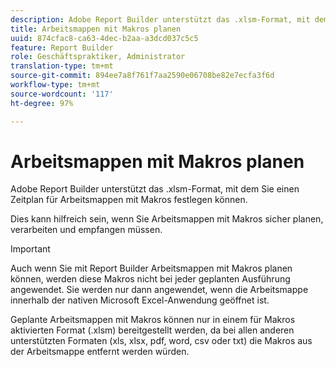 ```yaml
---
description: Adobe Report Builder unterstützt das .xlsm-Format, mit dem Sie einen Zeitplan für Arbeitsmappen mit Makros festlegen können.
title: Arbeitsmappen mit Makros planen
uuid: 874cfac8-ca63-4dec-b2aa-a3dcd037c5c5
feature: Report Builder
role: Geschäftspraktiker, Administrator
translation-type: tm+mt
source-git-commit: 894ee7a8f761f7aa2590e06708be82e7ecfa3f6d
workflow-type: tm+mt
source-wordcount: '117'
ht-degree: 97%

---
```



# Arbeitsmappen mit Makros planen

Adobe Report Builder unterstützt das .xlsm-Format, mit dem Sie einen Zeitplan für Arbeitsmappen mit Makros festlegen können.

Dies kann hilfreich sein, wenn Sie Arbeitsmappen mit Makros sicher planen, verarbeiten und empfangen müssen.

>[!IMPORTANT]
>
>Auch wenn Sie mit Report Builder Arbeitsmappen mit Makros planen können, werden diese Makros nicht bei jeder geplanten Ausführung angewendet. Sie werden nur dann angewendet, wenn die Arbeitsmappe innerhalb der nativen Microsoft Excel-Anwendung geöffnet ist.

Geplante Arbeitsmappen mit Makros können nur in einem für Makros aktivierten Format (.xlsm) bereitgestellt werden, da bei allen anderen unterstützten Formaten (xls, xlsx, pdf, word, csv oder txt) die Makros aus der Arbeitsmappe entfernt werden würden.
